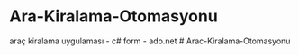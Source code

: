 # Ara-Kiralama-Otomasyonu
araç kiralama uygulaması - c# form - ado.net
#   A r a c - K i r a l a m a - O t o m a s y o n u  
 